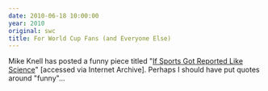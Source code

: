 ```yaml
---
date: 2010-06-18 10:00:00
year: 2010
original: swc
title: For World Cup Fans (and Everyone Else)
---
```

<p>Mike Knell has posted a funny piece titled "<a href="http://web.archive.org/web/20100620225347/http://uffish.net/archives-new/2010/06/if-sports-got-reported-like-science.html">If Sports Got Reported Like Science</a>" [accessed via Internet Archive]. Perhaps I should have put quotes around "funny"...</p>
